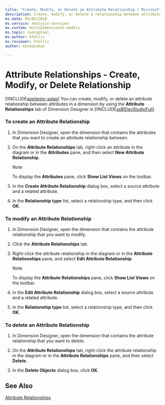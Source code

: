 ```yaml
---
title: "Create, Modify, or Delete an Attribute Relationship | Microsoft Docs"
description: Create, modify, or delete a relationship between attributes in a dimension by using the Dimension Designer in SQL Server Data Tools.
ms.date: 05/02/2018
ms.service: analysis-services
ms.custom: multidimensional-models
ms.topic: conceptual
ms.author: kfollis
ms.reviewer: kfollis
author: minewiskan

---
```

# Attribute Relationships - Create, Modify, or Delete Relationship
[!INCLUDE[appliesto-sqlas](../includes/appliesto-sqlas.md)]
  You can create, modify, or delete an attribute relationship between attributes in a dimension by using the **Attribute Relationships** tab of Dimension Designer in [!INCLUDE[ssBIDevStudioFull](../includes/ssbidevstudiofull-md.md)].  
  
### To create an Attribute Relationship  
  
1.  In Dimension Designer, open the dimension that contains the attributes that you want to create an attribute relationship between.  
  
2.  On the **Attribute Relationships** tab, right-click an attribute in the diagram or in the **Attributes** pane, and then select **New Attribute Relationship**.  
  
    > [!NOTE]  
    >  To display the **Attributes** pane, click **Show List Views** on the toolbar.  
  
3.  In the **Create Attribute Relationship** dialog box, select a source attribute and a related attribute.  
  
4.  In the **Relationship type** list, select a relationship type, and then click **OK**.  
  
### To modify an Attribute Relationship  
  
1.  In Dimension Designer, open the dimension that contains the attribute relationship that you want to modify.  
  
2.  Click the **Attribute Relationships** tab.  
  
3.  Right-click the attribute relationship in the diagram or in the **Attribute Relationships** pane, and select **Edit Attribute Relationship**.  
  
    > [!NOTE]  
    >  To display the **Attribute Relationships** pane, click **Show List Views** on the toolbar.  
  
4.  In the **Edit Attribute Relationship** dialog box, select a source attribute and a related attribute.  
  
5.  In the **Relationship type** list, select a relationship type, and then click **OK**.  
  
### To delete an Attribute Relationship  
  
1.  In Dimension Designer, open the dimension that contains the attribute relationship that you want to delete.  
  
2.  On the **Attribute Relationships** tab, right-click the attribute relationship in the diagram or in the **Attribute Relationships** pane, and then select **Delete**.  
  
3.  In the **Delete Objects** dialog box, click **OK**.  
  
## See Also  
 [Attribute Relationships](../../analysis-services/multidimensional-models-olap-logical-dimension-objects/attribute-relationships.md)  
  
  
